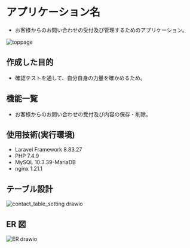 # アプリケーション名

- お客様からのお問い合わせの受付及び管理するためのアプリケーション。

![toppage](https://github.com/ishinagakazuyuki/20230816_ishinagakazuyuki_contact-form/assets/135584828/084e9784-f0fe-4100-8a27-5f5cadbf6c01)

## 作成した目的

- 確認テストを通して、自分自身の力量を確かめるため。

## 機能一覧

- お客様からのお問い合わせの受付及び内容の保存・削除。

## 使用技術(実行環境)

- Laravel Framework 8.83.27
- PHP 7.4.9
- MySQL 10.3.39-MariaDB
- nginx 1.21.1

## テーブル設計

![contact_table_setting drawio](https://github.com/ishinagakazuyuki/20230816_ishinagakazuyuki_contact-form/assets/135584828/55b03995-a5fb-429d-9ce3-5315f057069c)

## ER 図

![ER drawio](https://github.com/ishinagakazuyuki/20230816_ishinagakazuyuki_contact-form/assets/135584828/bba34380-9043-4157-8a39-b10297439c8b)
